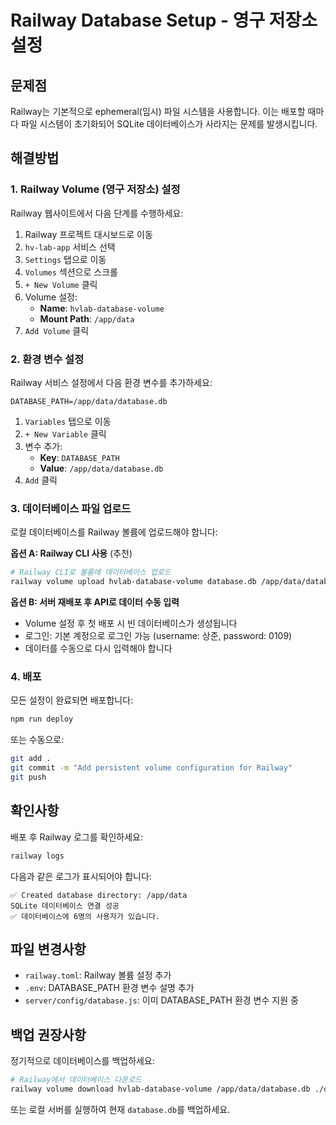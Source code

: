 # Railway Database Setup - 영구 저장소 설정

## 문제점
Railway는 기본적으로 ephemeral(임시) 파일 시스템을 사용합니다. 이는 배포할 때마다 파일 시스템이 초기화되어 SQLite 데이터베이스가 사라지는 문제를 발생시킵니다.

## 해결방법

### 1. Railway Volume (영구 저장소) 설정

Railway 웹사이트에서 다음 단계를 수행하세요:

1. Railway 프로젝트 대시보드로 이동
2. `hv-lab-app` 서비스 선택
3. `Settings` 탭으로 이동
4. `Volumes` 섹션으로 스크롤
5. `+ New Volume` 클릭
6. Volume 설정:
   - **Name**: `hvlab-database-volume`
   - **Mount Path**: `/app/data`
7. `Add Volume` 클릭

### 2. 환경 변수 설정

Railway 서비스 설정에서 다음 환경 변수를 추가하세요:

```
DATABASE_PATH=/app/data/database.db
```

1. `Variables` 탭으로 이동
2. `+ New Variable` 클릭
3. 변수 추가:
   - **Key**: `DATABASE_PATH`
   - **Value**: `/app/data/database.db`
4. `Add` 클릭

### 3. 데이터베이스 파일 업로드

로컬 데이터베이스를 Railway 볼륨에 업로드해야 합니다:

**옵션 A: Railway CLI 사용** (추천)
```bash
# Railway CLI로 볼륨에 데이터베이스 업로드
railway volume upload hvlab-database-volume database.db /app/data/database.db
```

**옵션 B: 서버 재배포 후 API로 데이터 수동 입력**
- Volume 설정 후 첫 배포 시 빈 데이터베이스가 생성됩니다
- 로그인: 기본 계정으로 로그인 가능 (username: 상준, password: 0109)
- 데이터를 수동으로 다시 입력해야 합니다

### 4. 배포

모든 설정이 완료되면 배포합니다:

```bash
npm run deploy
```

또는 수동으로:
```bash
git add .
git commit -m "Add persistent volume configuration for Railway"
git push
```

## 확인사항

배포 후 Railway 로그를 확인하세요:
```bash
railway logs
```

다음과 같은 로그가 표시되어야 합니다:
```
✅ Created database directory: /app/data
SQLite 데이터베이스 연결 성공
✅ 데이터베이스에 6명의 사용자가 있습니다.
```

## 파일 변경사항

- `railway.toml`: Railway 볼륨 설정 추가
- `.env`: DATABASE_PATH 환경 변수 설명 추가
- `server/config/database.js`: 이미 DATABASE_PATH 환경 변수 지원 중

## 백업 권장사항

정기적으로 데이터베이스를 백업하세요:

```bash
# Railway에서 데이터베이스 다운로드
railway volume download hvlab-database-volume /app/data/database.db ./database-backup.db
```

또는 로컬 서버를 실행하여 현재 `database.db`를 백업하세요.
